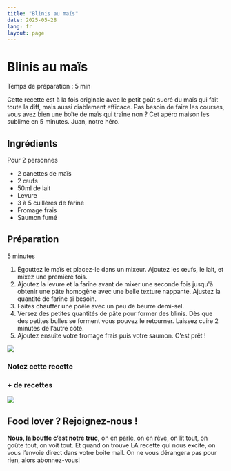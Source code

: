 ```yaml
---
title: "Blinis au maïs"
date: 2025-05-28
lang: fr
layout: page
---
```

# Blinis au maïs

Temps de préparation : 5 min

Cette recette est à la fois originale avec le petit goût sucré du maïs qui fait toute la diff, mais aussi diablement efficace. Pas besoin de faire les courses, vous avez bien une boîte de maïs qui traîne non ? Cet apéro maison les sublime en 5 minutes. Juan, notre héro.

## Ingrédients

Pour 2 personnes

-   2 canettes de maïs
-   2 œufs
-   50ml de lait
-   Levure
-   3 à 5 cuillères de farine
-   Fromage frais
-   Saumon fumé

## Préparation

5 minutes

1.  Égouttez le maïs et placez-le dans un mixeur. Ajoutez les œufs, le lait, et mixez une première fois. 
2.  Ajoutez la levure et la farine avant de mixer une seconde fois jusqu'à obtenir une pâte homogène avec une belle texture nappante. Ajustez la quantité de farine si besoin. 
3.  Faites chauffer une poêle avec un peu de beurre demi-sel.
4.  Versez des petites quantités de pâte pour former des blinis. Dès que des petites bulles se forment vous pouvez le retourner. Laissez cuire 2 minutes de l’autre côté. 
5.  Ajoutez ensuite votre fromage frais puis votre saumon. C’est prêt !

![](https://recettes.belly-media.com/wp-content/uploads/2025/02/WhatsApp-Image-2025-02-13-at-10.36.39.jpeg)

### Notez cette recette

### \+ de recettes

![](https://recettes.belly-media.com/wp-content/uploads/2022/09/belly-nl-cta.jpg)

## Food lover ? Rejoignez-nous !

**Nous, la bouffe c’est notre truc,** on en parle, on en rêve, on lit tout, on goûte tout, on voit tout. Et quand on trouve LA recette qui nous excite, on vous l’envoie direct dans votre boite mail. On ne vous dérangera pas pour rien, alors abonnez-vous!